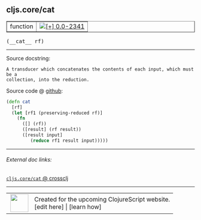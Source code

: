 ## cljs.core/cat



 <table border="1">
<tr>
<td>function</td>
<td><a href="https://github.com/cljsinfo/cljs-api-docs/tree/0.0-2341"><img valign="middle" alt="[+] 0.0-2341" title="Added in 0.0-2341" src="https://img.shields.io/badge/+-0.0--2341-lightgrey.svg"></a> </td>
</tr>
</table>


 <samp>
(__cat__ rf)<br>
</samp>

---





Source docstring:

```
A transducer which concatenates the contents of each input, which must be a
collection, into the reduction.
```


Source code @ [github](https://github.com/clojure/clojurescript/blob/r2723/src/cljs/cljs/core.cljs#L8554-L8564):

```clj
(defn cat
  [rf]
  (let [rf1 (preserving-reduced rf)]  
    (fn
      ([] (rf))
      ([result] (rf result))
      ([result input]
         (reduce rf1 result input)))))
```

<!--
Repo - tag - source tree - lines:

 <pre>
clojurescript @ r2723
└── src
    └── cljs
        └── cljs
            └── <ins>[core.cljs:8554-8564](https://github.com/clojure/clojurescript/blob/r2723/src/cljs/cljs/core.cljs#L8554-L8564)</ins>
</pre>

-->

---



###### External doc links:

[`cljs.core/cat` @ crossclj](http://crossclj.info/fun/cljs.core.cljs/cat.html)<br>

---

 <table>
<tr><td>
<img valign="middle" align="right" width="48px" src="http://i.imgur.com/Hi20huC.png">
</td><td>
Created for the upcoming ClojureScript website.<br>
[edit here] | [learn how]
</td></tr></table>

[edit here]:https://github.com/cljsinfo/cljs-api-docs/blob/master/cljsdoc/cljs.core/cat.cljsdoc
[learn how]:https://github.com/cljsinfo/cljs-api-docs/wiki/cljsdoc-files

<!--

This information was too distracting to show to readers, but I'll leave it
commented here since it is helpful to:

- pretty-print the data used to generate this document
- and show how to retrieve that data



The API data for this symbol:

```clj
{:ns "cljs.core",
 :name "cat",
 :signature ["[rf]"],
 :history [["+" "0.0-2341"]],
 :type "function",
 :full-name-encode "cljs.core/cat",
 :source {:code "(defn cat\n  [rf]\n  (let [rf1 (preserving-reduced rf)]  \n    (fn\n      ([] (rf))\n      ([result] (rf result))\n      ([result input]\n         (reduce rf1 result input)))))",
          :title "Source code",
          :repo "clojurescript",
          :tag "r2723",
          :filename "src/cljs/cljs/core.cljs",
          :lines [8554 8564]},
 :full-name "cljs.core/cat",
 :docstring "A transducer which concatenates the contents of each input, which must be a\ncollection, into the reduction."}

```

Retrieve the API data for this symbol:

```clj
;; from Clojure REPL
(require '[clojure.edn :as edn])
(-> (slurp "https://raw.githubusercontent.com/cljsinfo/cljs-api-docs/catalog/cljs-api.edn")
    (edn/read-string)
    (get-in [:symbols "cljs.core/cat"]))
```

-->
